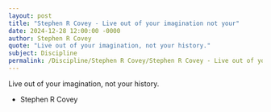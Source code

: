 ```yaml
---
layout: post
title: "Stephen R Covey - Live out of your imagination not your"
date: 2024-12-28 12:00:00 -0000
author: Stephen R Covey
quote: "Live out of your imagination, not your history."
subject: Discipline
permalink: /Discipline/Stephen R Covey/Stephen R Covey - Live out of your imagination not your
---
```


Live out of your imagination, not your history.

- Stephen R Covey
